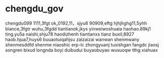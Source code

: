 # chengdu_gov
chengdu099
1111,3fgt
ok_0192,11，sjyu6
90909,eftg
hjhjhghg11,5yhh
biance,3fgtr
wuhu,3fgdd
tiantianok,jkys
yinweiwoshuaia
haohao.89kj1
ting.yu5a
naishi,shju78
haodizhenh
tiantianxs
tianz
buxil,8927
haob.hjua7,huys6
buuaotuiqahjsu
zaizaizai
wanwan
shenmwany
shenmesddfd
shenme
niaoshic
erp-lc
zhongyuanj
tuxishgan
fangdc
jiaosj
songren
bixud
longnda
boyi
duibudui
buyaobuyao
wusuoqw
tthg
xiahuax
